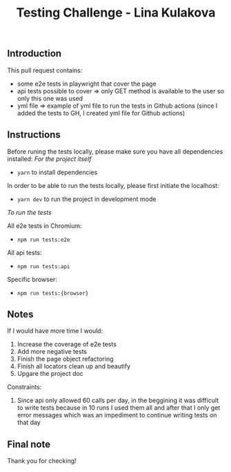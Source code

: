<h1 align="center"> Testing Challenge - Lina Kulakova </h1> <br>

## Introduction

This pull request contains:
- some e2e tests in playwright that cover the page
- api tests possible to cover => only GET method is available to the user so only this one was used
- yml file => example of yml file to run the tests in Github actions (since I added the tests to GH, I created yml file for Github actions)

## Instructions

Before runing the tests locally, please make sure you have all dependencies installed:
*For the project itself*
- `yarn` to install dependencies


In order to be able to run the tests locally, please first initiate the localhost:
- `yarn dev` to run the project in development mode

*To run the tests*

All e2e tests in Chromium:
- `npm run tests:e2e`

All api tests:
- `npm run tests:api`

Specific browser:
- `npm run tests:{browser}`

## Notes

If I would have more time I would:
1. Increase the coverage of e2e tests
2. Add more negative tests
3. Finish the page object refactoring
4. Finish all locators clean up and beautify
5. Upgare the project doc

Constraints: 
1. Since api only allowed 60 calls per day, in the beggining it was difficult to write tests because in 10 runs I used them all and after that I only get error messages which was an impediment to continue writing tests on that day

## Final note

Thank you for checking!
